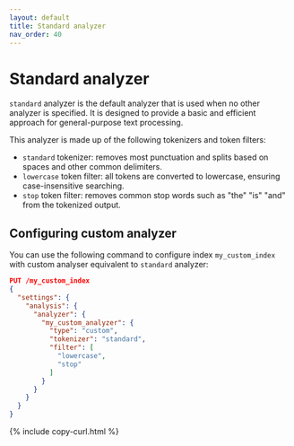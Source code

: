 ```yaml
---
layout: default
title: Standard analyzer
nav_order: 40
---
```


# Standard analyzer

`standard` analyzer is the default analyzer that is used when no other analyzer is specified. It is designed to provide a basic and efficient approach for general-purpose text processing.

This analyzer is made up of the following tokenizers and token filters:

- `standard` tokenizer: removes most punctuation and splits based on spaces and other common delimiters.
- `lowercase` token filter: all tokens are converted to lowercase, ensuring case-insensitive searching.
- `stop` token filter: removes common stop words such as "the" "is" "and" from the tokenized output.

## Configuring custom analyzer

You can use the following command to configure index `my_custom_index` with custom analyser equivalent to `standard` analyzer:

```json
PUT /my_custom_index
{
  "settings": {
    "analysis": {
      "analyzer": {
        "my_custom_analyzer": {
          "type": "custom",
          "tokenizer": "standard",
          "filter": [
            "lowercase", 
            "stop"
          ]
        }
      }
    }
  }
}
```
{% include copy-curl.html %}

